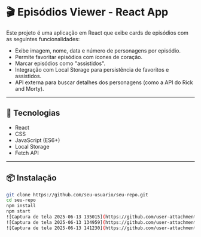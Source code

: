 # 🎬 Episódios Viewer - React App

Este projeto é uma aplicação em React que exibe cards de episódios com as seguintes funcionalidades:

- Exibe imagem, nome, data e número de personagens por episódio.
- Permite favoritar episódios com ícones de coração.
- Marcar episódios como "assistidos".
- Integração com Local Storage para persistência de favoritos e assistidos.
- API externa para buscar detalhes dos personagens (como a API do Rick and Morty).

---

## 🚀 Tecnologias

- React
- CSS
- JavaScript (ES6+)
- Local Storage
- Fetch API

---

## 📦 Instalação

```bash
git clone https://github.com/seu-usuario/seu-repo.git
cd seu-repo
npm install
npm start
![Captura de tela 2025-06-13 135015](https://github.com/user-attachments/assets/d20cb5f5-e0ce-45e6-b268-5211a107289f)
![Captura de tela 2025-06-13 134959](https://github.com/user-attachments/assets/fd0227f4-e676-4b75-9014-4b37a05e449d)
![Captura de tela 2025-06-13 141230](https://github.com/user-attachments/assets/b28aee7d-c7b0-464a-bf29-be76eb34d4af)
